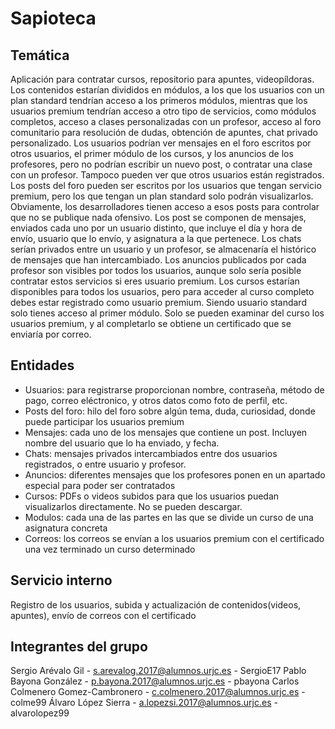 # Sapioteca

## Temática 
Aplicación para contratar cursos, repositorio para apuntes, videopíldoras. Los contenidos estarían divididos en módulos, a los que los usuarios con un plan standard tendrían acceso a los primeros módulos, mientras que los usuarios premium tendrían acceso a otro tipo de servicios, como módulos completos, acceso a clases personalizadas con un profesor, acceso al foro comunitario para resolución de dudas, obtención de apuntes, chat privado personalizado. 
Los usuarios podrían ver mensajes en el foro escritos por otros usuarios, el primer módulo de los cursos, y los anuncios de los profesores, pero no podrían escribir un nuevo post, o contratar una clase con un profesor. Tampoco pueden ver que otros usuarios están registrados.
Los posts del foro pueden ser escritos por los usuarios que tengan servicio premium, pero los que tengan un plan standard solo podrán visualizarlos. Obviamente, los desarrolladores tienen acceso a esos posts para controlar que no se publique nada ofensivo.
Los post se componen de mensajes, enviados cada uno por un usuario distinto, que incluye el día y hora de envío, usuario que lo envío, y asignatura a la que pertenece.
Los chats serían privados entre un usuario y un profesor, se almacenaría el histórico de mensajes que han intercambiado.
Los anuncios publicados por cada profesor son visibles por todos los usuarios, aunque solo sería posible contratar estos servicios si eres usuario premium.
Los cursos estarían disponibles para todos los usuarios, pero para acceder al curso completo debes estar registrado como usuario premium. Siendo usuario standard solo tienes acceso al primer módulo.
Solo se pueden examinar del curso los usuarios premium, y al completarlo se obtiene un certificado que se enviaría por correo.

## Entidades 
- Usuarios: para registrarse proporcionan nombre, contraseña, método de pago, correo eléctronico, y otros datos como foto de perfil, etc.
- Posts del foro: hilo del foro sobre algún tema, duda, curiosidad, donde puede participar los usuarios premium
- Mensajes: cada uno de los mensajes que contiene un post. Incluyen nombre del usuario que lo ha enviado, y fecha.
- Chats: mensajes privados intercambiados entre dos usuarios registrados, o entre usuario y profesor.
- Anuncios: diferentes mensajes que los profesores ponen en un apartado especial para poder ser contratados
- Cursos: PDFs o videos subidos para que los usuarios puedan visualizarlos directamente. No se pueden descargar.
- Modulos: cada una de las partes en las que se divide un curso de una asignatura concreta
- Correos: los correos se envían a los usuarios premium con el certificado una vez terminado un curso determinado

## Servicio interno
Registro de los usuarios, subida y actualización de contenidos(videos, apuntes), envío de correos con el certificado

## Integrantes del grupo
Sergio Arévalo Gil - s.arevalog.2017@alumnos.urjc.es - SergioE17
Pablo Bayona González - p.bayona.2017@alumnos.urjc.es - pbayona
Carlos Colmenero Gomez-Cambronero - c.colmenero.2017@alumnos.urjc.es - colme99
Álvaro López Sierra - a.lopezsi.2017@alumnos.urjc.es - alvarolopez99